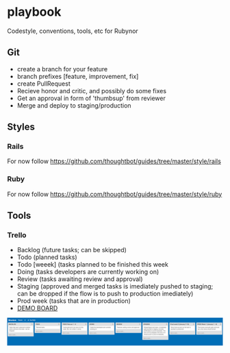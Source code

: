 # playbook
Codestyle, conventions, tools, etc for Rubynor

## Git
- create a branch for your feature
- branch prefixes [feature, improvement, fix]
- create PullRequest
- Recieve honor and critic, and possibly do some fixes
- Get an approval in form of 'thumbsup' from reviewer
- Merge and deploy to staging/production

## Styles

### Rails
For now follow https://github.com/thoughtbot/guides/tree/master/style/rails

### Ruby
For now follow https://github.com/thoughtbot/guides/tree/master/style/ruby


## Tools

### Trello
* Backlog (future tasks; can be skipped)
* Todo (planned tasks)
* Todo [weeek] (tasks planned to be finished this week
* Doing (tasks developers are currently working on)
* Review (tasks awaiting review and approval)
* Staging (approved and merged tasks is imediately pushed to staging; can be dropped if the flow is to push to production imediately)
* Prod week (tasks that are in production)
* [DEMO BOARD](https://trello.com/b/cx6OWMlD/structure)

![Board](https://raw.githubusercontent.com/rubynor/playbook/master/images/trello_board.png)


